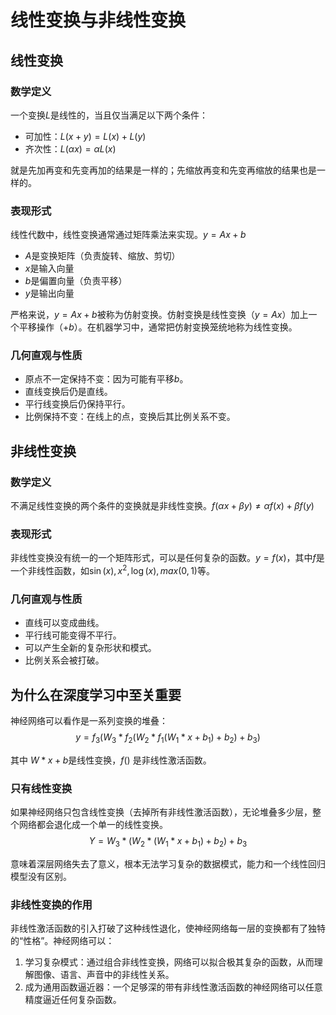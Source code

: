 # 线性变换与非线性变换

## 线性变换

### 数学定义

一个变换$L$是线性的，当且仅当满足以下两个条件：

- 可加性：$L(x + y) = L(x) + L(y)$
- 齐次性：$L(\alpha x) = \alpha L(x)$

就是先加再变和先变再加的结果是一样的；先缩放再变和先变再缩放的结果也是一样的。

### 表现形式

线性代数中，线性变换通常通过矩阵乘法来实现。$y = Ax + b$

- $A$是变换矩阵（负责旋转、缩放、剪切）
- $x$是输入向量
- $b$是偏置向量（负责平移）
- $y$是输出向量

严格来说，$y = Ax + b$被称为仿射变换。仿射变换是线性变换（$y = Ax$）加上一个平移操作（$+ b$）。在机器学习中，通常把仿射变换笼统地称为线性变换。

### 几何直观与性质

- 原点不一定保持不变：因为可能有平移$b$。
- 直线变换后仍是直线。
- 平行线变换后仍保持平行。
- 比例保持不变：在线上的点，变换后其比例关系不变。

## 非线性变换

### 数学定义

不满足线性变换的两个条件的变换就是非线性变换。$f(\alpha x + \beta y) \ne \alpha f(x) + \beta f(y)$

### 表现形式

非线性变换没有统一的一个矩阵形式，可以是任何复杂的函数。$y = f(x)$，其中$f$是一个非线性函数，如$\sin(x), x^2, \log(x), max(0, 1)$等。

### 几何直观与性质

- 直线可以变成曲线。
- 平行线可能变得不平行。
- 可以产生全新的复杂形状和模式。
- 比例关系会被打破。

## 为什么在深度学习中至关重要

神经网络可以看作是一系列变换的堆叠：
$$y = f_{3}(W_3 * f_{2}(W_2 * f_{1}(W_1 * x + b_1) + b_2) + b_3)$$

其中 $W * x + b$是线性变换，$f()$ 是非线性激活函数。

### 只有线性变换

如果神经网络只包含线性变换（去掉所有非线性激活函数），无论堆叠多少层，整个网络都会退化成一个单一的线性变换。
$$Y = W_3 * (W_2 * (W_1 * x + b_1) + b_2) + b_3$$

意味着深层网络失去了意义，根本无法学习复杂的数据模式，能力和一个线性回归模型没有区别。

### 非线性变换的作用

非线性激活函数的引入打破了这种线性退化，使神经网络每一层的变换都有了独特的“性格”。神经网络可以：

1. 学习复杂模式：通过组合非线性变换，网络可以拟合极其复杂的函数，从而理解图像、语言、声音中的非线性关系。
2. 成为通用函数逼近器：一个足够深的带有非线性激活函数的神经网络可以任意精度逼近任何复杂函数。
